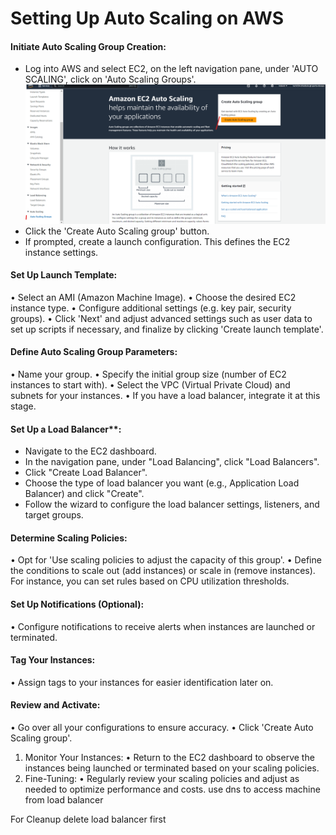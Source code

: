 # Setting Up Auto Scaling on AWS

#### Initiate Auto Scaling Group Creation:
- Log into AWS and select EC2, on the left navigation pane, under 'AUTO SCALING', click on 'Auto Scaling Groups'.
![createasg.png](createasg.png)
- Click the 'Create Auto Scaling group' button.
- If prompted, create a launch configuration. This defines the EC2 instance settings.
#### Set Up Launch Template:
•	Select an AMI (Amazon Machine Image).
•	Choose the desired EC2 instance type.
•	Configure additional settings (e.g. key pair, security groups).
•	Click 'Next' and adjust advanced settings such as user data to set up scripts if necessary, and finalize by clicking 'Create launch template'.
#### Define Auto Scaling Group Parameters:
•	Name your group.
•	Specify the initial group size (number of EC2 instances to start with).
•	Select the VPC (Virtual Private Cloud) and subnets for your instances.
•	If you have a load balancer, integrate it at this stage.
#### Set Up a Load Balancer**:
   - Navigate to the EC2 dashboard.
   - In the navigation pane, under "Load Balancing", click "Load Balancers".
   - Click "Create Load Balancer".
   - Choose the type of load balancer you want (e.g., Application Load Balancer) and click "Create".
   - Follow the wizard to configure the load balancer settings, listeners, and target groups.
#### Determine Scaling Policies:
•	Opt for 'Use scaling policies to adjust the capacity of this group'.
•	Define the conditions to scale out (add instances) or scale in (remove instances). For instance, you can set rules based on CPU utilization thresholds.
#### Set Up Notifications (Optional):
•	Configure notifications to receive alerts when instances are launched or terminated.
#### Tag Your Instances:
•	Assign tags to your instances for easier identification later on.
#### Review and Activate:
•	Go over all your configurations to ensure accuracy.
•	Click 'Create Auto Scaling group'.
1.	Monitor Your Instances:
•	Return to the EC2 dashboard to observe the instances being launched or terminated based on your scaling policies.
1.	Fine-Tuning:
•	Regularly review your scaling policies and adjust as needed to optimize performance and costs.
use dns to access machine from load balancer




For Cleanup
delete load balancer first